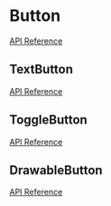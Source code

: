 # Button

[API Reference](https://docs.juce.com/master/classButton.html)

## TextButton

[API Reference](https://docs.juce.com/master/classTextButton.html)

## ToggleButton

[API Reference](https://docs.juce.com/master/classToggleButton.html)

## DrawableButton

[API Reference](https://docs.juce.com/master/classDrawableButton.html)
